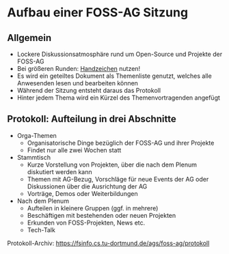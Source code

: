 # Aufbau einer FOSS-AG Sitzung

## Allgemein
  - Lockere Diskussionsatmosphäre rund um Open-Source und Projekte der FOSS-AG
  - Bei größeren Runden: [Handzeichen](https://kif.fsinf.de/wiki/Erst-Kiffel#Handzeichen) nutzen!
  - Es wird ein geteiltes Dokument als Themenliste genutzt, welches alle Anwesenden lesen und bearbeiten können
  - Während der Sitzung entsteht daraus das Protokoll
  - Hinter jedem Thema wird ein Kürzel des Themenvortragenden angefügt

## Protokoll: Aufteilung in drei Abschnitte
  - Orga-Themen
    - Organisatorische Dinge bezüglich der FOSS-AG und ihrer Projekte
    - Findet nur alle zwei Wochen statt
  - Stammtisch
    - Kurze Vorstellung von Projekten, über die nach dem Plenum diskutiert werden kann
    - Themen mit AG-Bezug, Vorschläge für neue Events der AG oder Diskussionen über die Ausrichtung der AG
    - Vorträge, Demos oder Weiterbildungen
  - Nach dem Plenum
    - Aufteilen in kleinere Gruppen (ggf. in mehrere)
    - Beschäftigen mit bestehenden oder neuen Projekten
    - Erkunden von FOSS-Projekten, News etc.
    - Tech-Talk

Protokoll-Archiv: https://fsinfo.cs.tu-dortmund.de/ags/foss-ag/protokoll
